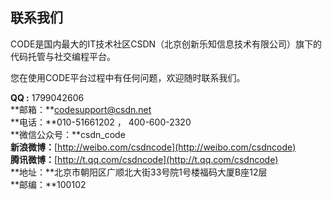 ## 联系我们

CODE是国内最大的IT技术社区CSDN（北京创新乐知信息技术有限公司）旗下的代码托管与社交编程平台。  

您在使用CODE平台过程中有任何问题，欢迎随时联系我们。

**QQ :** 1799042606  
**邮箱：**codesupport@csdn.net  
**电话：**010-51661202 ， 400-600-2320  
**微信公众号：**csdn_code  
**新浪微博：**[http://weibo.com/csdncode](http://weibo.com/csdncode)  
**腾讯微博：**[http://t.qq.com/csdncode](http://t.qq.com/csdncode)  
**地址：**北京市朝阳区广顺北大街33号院1号楼福码大厦B座12层  
**邮编：**100102



